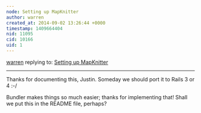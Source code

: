 ```yaml
---
node: Setting up MapKnitter
author: warren
created_at: 2014-09-02 13:26:44 +0000
timestamp: 1409664404
nid: 11095
cid: 10166
uid: 1
---
```




[warren](../profile/warren) replying to: [Setting up MapKnitter](../notes/justinmanley/09-01-2014/setting-up-mapknitter)

----
Thanks for documenting this, Justin. Someday we should port it to Rails 3 or 4 :-/ 

Bundler makes things so much easier; thanks for implementing that! Shall we put this in the README file, perhaps?
